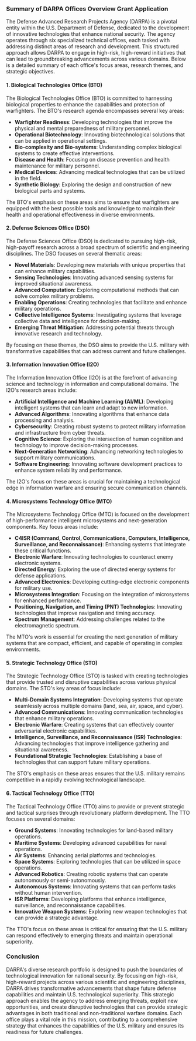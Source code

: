### Summary of DARPA Offices Overview Grant Application

The Defense Advanced Research Projects Agency (DARPA) is a pivotal entity within the U.S. Department of Defense, dedicated to the development of innovative technologies that enhance national security. The agency operates through six specialized technical offices, each tasked with addressing distinct areas of research and development. This structured approach allows DARPA to engage in high-risk, high-reward initiatives that can lead to groundbreaking advancements across various domains. Below is a detailed summary of each office's focus areas, research themes, and strategic objectives.

#### 1. Biological Technologies Office (BTO)

The Biological Technologies Office (BTO) is committed to harnessing biological properties to enhance the capabilities and protection of warfighters. The BTO's research agenda encompasses several key areas:

- **Warfighter Readiness**: Developing technologies that improve the physical and mental preparedness of military personnel.
- **Operational Biotechnology**: Innovating biotechnological solutions that can be applied in operational settings.
- **Bio-complexity and Bio-systems**: Understanding complex biological systems to create effective interventions.
- **Disease and Health**: Focusing on disease prevention and health maintenance for military personnel.
- **Medical Devices**: Advancing medical technologies that can be utilized in the field.
- **Synthetic Biology**: Exploring the design and construction of new biological parts and systems.

The BTO's emphasis on these areas aims to ensure that warfighters are equipped with the best possible tools and knowledge to maintain their health and operational effectiveness in diverse environments.

#### 2. Defense Sciences Office (DSO)

The Defense Sciences Office (DSO) is dedicated to pursuing high-risk, high-payoff research across a broad spectrum of scientific and engineering disciplines. The DSO focuses on several thematic areas:

- **Novel Materials**: Developing new materials with unique properties that can enhance military capabilities.
- **Sensing Technologies**: Innovating advanced sensing systems for improved situational awareness.
- **Advanced Computation**: Exploring computational methods that can solve complex military problems.
- **Enabling Operations**: Creating technologies that facilitate and enhance military operations.
- **Collective Intelligence Systems**: Investigating systems that leverage collective data and intelligence for decision-making.
- **Emerging Threat Mitigation**: Addressing potential threats through innovative research and technology.

By focusing on these themes, the DSO aims to provide the U.S. military with transformative capabilities that can address current and future challenges.

#### 3. Information Innovation Office (I2O)

The Information Innovation Office (I2O) is at the forefront of advancing science and technology in information and computational domains. The I2O's research areas include:

- **Artificial Intelligence and Machine Learning (AI/ML)**: Developing intelligent systems that can learn and adapt to new information.
- **Advanced Algorithms**: Innovating algorithms that enhance data processing and analysis.
- **Cybersecurity**: Creating robust systems to protect military information and infrastructure from cyber threats.
- **Cognitive Science**: Exploring the intersection of human cognition and technology to improve decision-making processes.
- **Next-Generation Networking**: Advancing networking technologies to support military communications.
- **Software Engineering**: Innovating software development practices to enhance system reliability and performance.

The I2O's focus on these areas is crucial for maintaining a technological edge in information warfare and ensuring secure communication channels.

#### 4. Microsystems Technology Office (MTO)

The Microsystems Technology Office (MTO) is focused on the development of high-performance intelligent microsystems and next-generation components. Key focus areas include:

- **C4ISR (Command, Control, Communications, Computers, Intelligence, Surveillance, and Reconnaissance)**: Enhancing systems that integrate these critical functions.
- **Electronic Warfare**: Innovating technologies to counteract enemy electronic systems.
- **Directed Energy**: Exploring the use of directed energy systems for defense applications.
- **Advanced Electronics**: Developing cutting-edge electronic components for military use.
- **Microsystems Integration**: Focusing on the integration of microsystems for enhanced performance.
- **Positioning, Navigation, and Timing (PNT) Technologies**: Innovating technologies that improve navigation and timing accuracy.
- **Spectrum Management**: Addressing challenges related to the electromagnetic spectrum.

The MTO's work is essential for creating the next generation of military systems that are compact, efficient, and capable of operating in complex environments.

#### 5. Strategic Technology Office (STO)

The Strategic Technology Office (STO) is tasked with creating technologies that provide trusted and disruptive capabilities across various physical domains. The STO's key areas of focus include:

- **Multi-Domain Systems Integration**: Developing systems that operate seamlessly across multiple domains (land, sea, air, space, and cyber).
- **Advanced Communications**: Innovating communication technologies that enhance military operations.
- **Electronic Warfare**: Creating systems that can effectively counter adversarial electronic capabilities.
- **Intelligence, Surveillance, and Reconnaissance (ISR) Technologies**: Advancing technologies that improve intelligence gathering and situational awareness.
- **Foundational Strategic Technologies**: Establishing a base of technologies that can support future military operations.

The STO's emphasis on these areas ensures that the U.S. military remains competitive in a rapidly evolving technological landscape.

#### 6. Tactical Technology Office (TTO)

The Tactical Technology Office (TTO) aims to provide or prevent strategic and tactical surprises through revolutionary platform development. The TTO focuses on several domains:

- **Ground Systems**: Innovating technologies for land-based military operations.
- **Maritime Systems**: Developing advanced capabilities for naval operations.
- **Air Systems**: Enhancing aerial platforms and technologies.
- **Space Systems**: Exploring technologies that can be utilized in space operations.
- **Advanced Robotics**: Creating robotic systems that can operate autonomously or semi-autonomously.
- **Autonomous Systems**: Innovating systems that can perform tasks without human intervention.
- **ISR Platforms**: Developing platforms that enhance intelligence, surveillance, and reconnaissance capabilities.
- **Innovative Weapon Systems**: Exploring new weapon technologies that can provide a strategic advantage.

The TTO's focus on these areas is critical for ensuring that the U.S. military can respond effectively to emerging threats and maintain operational superiority.

### Conclusion

DARPA's diverse research portfolio is designed to push the boundaries of technological innovation for national security. By focusing on high-risk, high-reward projects across various scientific and engineering disciplines, DARPA drives transformative advancements that shape future defense capabilities and maintain U.S. technological superiority. This strategic approach enables the agency to address emerging threats, exploit new opportunities, and create disruptive technologies that can provide strategic advantages in both traditional and non-traditional warfare domains. Each office plays a vital role in this mission, contributing to a comprehensive strategy that enhances the capabilities of the U.S. military and ensures its readiness for future challenges.